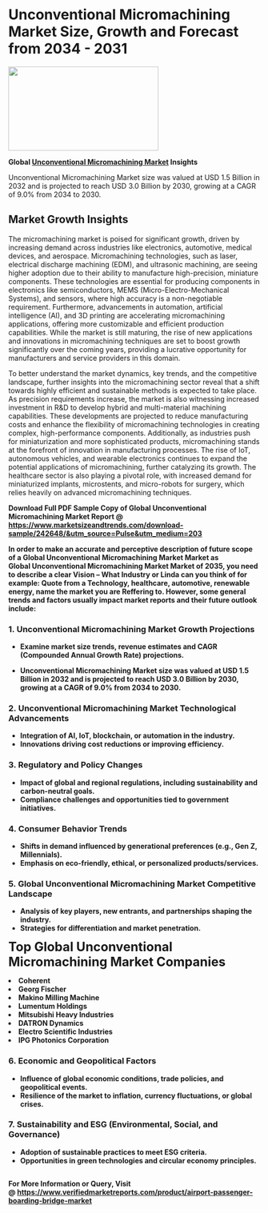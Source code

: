 <H1>Unconventional Micromachining Market Size, Growth and Forecast from 2034 - 2031</H1><img class="aligncenter size-medium wp-image-584254" src="https://thirdeyenews.in/wp-content/uploads/2034/09/Global-Market-Research-300x168.jpeg" alt="" width="300" height="168" /><p><strong>Global&nbsp;<a href="https://www.marketsizeandtrends.com/download-sample/242648/&amp;utm_source=Pulse&amp;utm_medium=203">Unconventional Micromachining Market</a> Insights</strong></p><p>Unconventional Micromachining Market size was valued at USD 1.5 Billion in 2032 and is projected to reach USD 3.0 Billion by 2030, growing at a CAGR of 9.0% from 2034 to 2030.</p><p><h2>Market Growth Insights</h2> <p>The micromachining market is poised for significant growth, driven by increasing demand across industries like electronics, automotive, medical devices, and aerospace. Micromachining technologies, such as laser, electrical discharge machining (EDM), and ultrasonic machining, are seeing higher adoption due to their ability to manufacture high-precision, miniature components. These technologies are essential for producing components in electronics like semiconductors, MEMS (Micro-Electro-Mechanical Systems), and sensors, where high accuracy is a non-negotiable requirement. Furthermore, advancements in automation, artificial intelligence (AI), and 3D printing are accelerating micromachining applications, offering more customizable and efficient production capabilities. While the market is still maturing, the rise of new applications and innovations in micromachining techniques are set to boost growth significantly over the coming years, providing a lucrative opportunity for manufacturers and service providers in this domain.</p> <p><strong></strong></p> <p>To better understand the market dynamics, key trends, and the competitive landscape, further insights into the micromachining sector reveal that a shift towards highly efficient and sustainable methods is expected to take place. As precision requirements increase, the market is also witnessing increased investment in R&D to develop hybrid and multi-material machining capabilities. These developments are projected to reduce manufacturing costs and enhance the flexibility of micromachining technologies in creating complex, high-performance components. Additionally, as industries push for miniaturization and more sophisticated products, micromachining stands at the forefront of innovation in manufacturing processes. The rise of IoT, autonomous vehicles, and wearable electronics continues to expand the potential applications of micromachining, further catalyzing its growth. The healthcare sector is also playing a pivotal role, with increased demand for miniaturized implants, microstents, and micro-robots for surgery, which relies heavily on advanced micromachining techniques.</p> <p><strong></p><p><span class=""><strong>Download Full PDF Sample Copy of Global Unconventional Micromachining Market Report</strong> @ <a href="https://www.marketsizeandtrends.com/download-sample/242648/&amp;utm_source=Pulse&amp;utm_medium=203" target="_blank">https://www.marketsizeandtrends.com/download-sample/242648/&amp;utm_source=Pulse&amp;utm_medium=203</a></span></p><p>In order to make an accurate and perceptive description of future scope of a Global&nbsp;Unconventional Micromachining Market Market as Global&nbsp;Unconventional Micromachining Market Market of 2035, you need to describe a clear Vision &ndash; What Industry or Linda can you think of for example: Quote from a Technology, healthcare, automotive, renewable energy, name the market you are Reffering to. However, some general trends and factors usually impact market reports and their future outlook include:</p><h3>1.&nbsp;<strong>Unconventional Micromachining Market Growth Projections</strong></h3><ul><li>Examine market size trends, revenue estimates and CAGR (Compounded Annual Growth Rate) projections.</li><li><p>Unconventional Micromachining Market size was valued at USD 1.5 Billion in 2032 and is projected to reach USD 3.0 Billion by 2030, growing at a CAGR of 9.0% from 2034 to 2030.</p></li></ul><h3>2.&nbsp;<strong>Unconventional Micromachining Market Technological Advancements</strong></h3><ul><li>Integration of AI, IoT, blockchain, or automation in the industry.</li><li>Innovations driving cost reductions or improving efficiency.</li></ul><h3>3.&nbsp;<strong>Regulatory and Policy Changes</strong></h3><ul><li>Impact of global and regional regulations, including sustainability and carbon-neutral goals.</li><li>Compliance challenges and opportunities tied to government initiatives.</li></ul><h3>4.&nbsp;<strong>Consumer Behavior Trends</strong></h3><ul><li>Shifts in demand influenced by generational preferences (e.g., Gen Z, Millennials).</li><li>Emphasis on eco-friendly, ethical, or personalized products/services.</li></ul><h3>5.&nbsp;<strong>Global Unconventional Micromachining Market Competitive Landscape</strong></h3><ul><li>Analysis of key players, new entrants, and partnerships shaping the industry.</li><li>Strategies for differentiation and market penetration.</li></ul><p data-pm-slice="1 1 []"><span style="color: inherit; font-family: inherit; font-size: 25px;">Top Global Unconventional Micromachining Market Companies</span></p><div class="" data-test-id=""><p><li>Coherent</li><li> Georg Fischer</li><li> Makino Milling Machine</li><li> Lumentum Holdings</li><li> Mitsubishi Heavy Industries</li><li> DATRON Dynamics</li><li> Electro Scientific Industries</li><li> IPG Photonics Corporation</li></p></div><h3>6.&nbsp;<strong>Economic and Geopolitical Factors</strong></h3><ul><li>Influence of global economic conditions, trade policies, and geopolitical events.</li><li>Resilience of the market to inflation, currency fluctuations, or global crises.</li></ul><h3>7.&nbsp;<strong>Sustainability and ESG (Environmental, Social, and Governance)</strong></h3><ul><li>Adoption of sustainable practices to meet ESG criteria.</li><li>Opportunities in green technologies and circular economy principles.</li></ul><h2><strong style="font-size: 14px;">For More Information or Query, Visit @&nbsp;</strong><a style="background-color: #ffffff; font-size: 14px;" href="https://www.marketsizeandtrends.com/report/unconventional-micromachining-market/" target="_blank">https://www.verifiedmarketreports.com/product/airport-passenger-boarding-bridge-market</a></h2>
